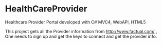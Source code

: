 HealthCareProvider
==================

Healthcare Provider Portal developed with C# MVC4, WebAPI, HTML5

This project gets all the Provider information from http://www.factual.com/ , One needs to sign up and get the keys
to connect and get the provider info.
